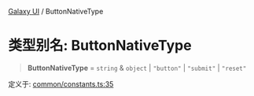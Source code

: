 [Galaxy UI](../index.md) / ButtonNativeType

# 类型别名: ButtonNativeType

> **ButtonNativeType** = `string` & `object` \| `"button"` \| `"submit"` \| `"reset"`

定义于: [common/constants.ts:35](https://github.com/zhengxs2018/galaxy-vue/blob/e67881df0290492498b823acdc47b0e998577a46/packages/galaxy-ui/src/common/constants.ts#L35)
